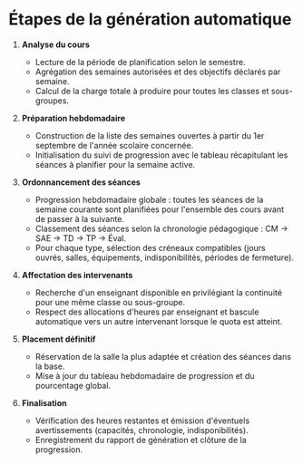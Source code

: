 # Étapes de la génération automatique

1. **Analyse du cours**
   - Lecture de la période de planification selon le semestre.
   - Agrégation des semaines autorisées et des objectifs déclarés par semaine.
   - Calcul de la charge totale à produire pour toutes les classes et sous-groupes.

2. **Préparation hebdomadaire**
   - Construction de la liste des semaines ouvertes à partir du 1er septembre de l'année scolaire concernée.
   - Initialisation du suivi de progression avec le tableau récapitulant les séances à planifier pour la semaine active.

3. **Ordonnancement des séances**
   - Progression hebdomadaire globale : toutes les séances de la semaine courante sont planifiées pour l'ensemble des cours avant de passer à la suivante.
   - Classement des séances selon la chronologie pédagogique : CM → SAE → TD → TP → Éval.
   - Pour chaque type, sélection des créneaux compatibles (jours ouvrés, salles, équipements, indisponibilités, périodes de fermeture).

4. **Affectation des intervenants**
   - Recherche d'un enseignant disponible en privilégiant la continuité pour une même classe ou sous-groupe.
   - Respect des allocations d'heures par enseignant et bascule automatique vers un autre intervenant lorsque le quota est atteint.

5. **Placement définitif**
   - Réservation de la salle la plus adaptée et création des séances dans la base.
   - Mise à jour du tableau hebdomadaire de progression et du pourcentage global.

6. **Finalisation**
   - Vérification des heures restantes et émission d'éventuels avertissements (capacités, chronologie, indisponibilités).
   - Enregistrement du rapport de génération et clôture de la progression.
